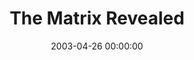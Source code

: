 ---
layout: series
series: "The Matrix Revealed"
permalink: "/the-matrix-revealed/"
title: "The Matrix Revealed"
date: 2003-04-26 00:00:00
endDate: 2003-05-04 00:00:00
description: "Life is not as it seems. There is a whole dimension to our existence that we can't quite see, touch or smell. This is true for our lives ''out there'' as well as for our lives ''in here'' at Crossroads."
src: "http://s3.amazonaws.com/crossroads-media/images/legacy/content/bigscreen.matrix.jpg"
---